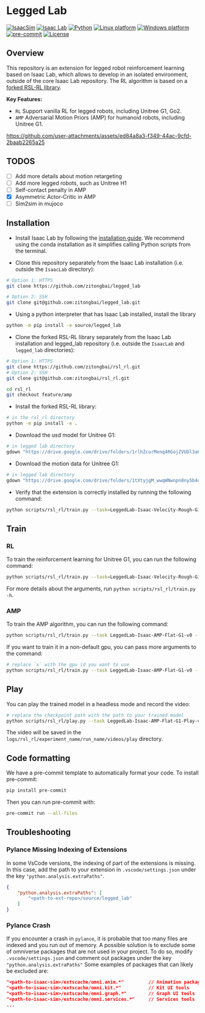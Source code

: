 # Legged Lab

[![IsaacSim](https://img.shields.io/badge/IsaacSim-4.5.0-silver.svg)](https://docs.omniverse.nvidia.com/isaacsim/latest/overview.html)
[![Isaac Lab](https://img.shields.io/badge/IsaacLab-2.1.0-silver)](https://isaac-sim.github.io/IsaacLab)
[![Python](https://img.shields.io/badge/python-3.10-blue.svg)](https://docs.python.org/3/whatsnew/3.10.html)
[![Linux platform](https://img.shields.io/badge/platform-linux--64-orange.svg)](https://releases.ubuntu.com/20.04/)
[![Windows platform](https://img.shields.io/badge/platform-windows--64-orange.svg)](https://www.microsoft.com/en-us/)
[![pre-commit](https://img.shields.io/badge/pre--commit-enabled-brightgreen?logo=pre-commit&logoColor=white)](https://pre-commit.com/)
[![License](https://img.shields.io/badge/license-MIT-yellow.svg)](https://opensource.org/license/mit)

## Overview

This repository is an extension for legged robot reinforcement learning based on Isaac Lab, which allows to develop in an isolated environment, outside of the core Isaac Lab repository. The RL algorithm is based on a [forked RSL-RL library](https://github.com/zitongbai/rsl_rl/tree/feature/amp). 

**Key Features:**

- `RL` Support vanilla RL for legged robots, including Unitree G1, Go2.
- `AMP` Adversarial Motion Priors (AMP) for humanoid robots, including Unitree G1. 

https://github.com/user-attachments/assets/ed84a8a3-f349-44ac-9cfd-2baab2265a25

## TODOS

- [ ] Add more details about motion retargeting
- [ ] Add more legged robots, such as Unitree H1
- [ ] Self-contact penalty in AMP
- [x] Asymmetric Actor-Critic in AMP
- [ ] Sim2sim in mujoco

## Installation

- Install Isaac Lab by following the [installation guide](https://isaac-sim.github.io/IsaacLab/main/source/setup/installation/index.html). We recommend using the conda installation as it simplifies calling Python scripts from the terminal.

- Clone this repository separately from the Isaac Lab installation (i.e. outside the `IsaacLab` directory):

```bash
# Option 1: HTTPS
git clone https://github.com/zitongbai/legged_lab

# Option 2: SSH
git clone git@github.com:zitongbai/legged_lab.git
```

- Using a python interpreter that has Isaac Lab installed, install the library

```bash
python -m pip install -e source/legged_lab
```

- Clone the forked RSL-RL library separately from the Isaac Lab installation and legged_lab repository (i.e. outside the `IsaacLab` and `legged_lab` directories):

```bash
# Option 1: HTTPS
git clone https://github.com/zitongbai/rsl_rl.git
# Option 2: SSH
git clone git@github.com:zitongbai/rsl_rl.git

cd rsl_rl
git checkout feature/amp
```

- Install the forked RSL-RL library:

```bash
# in the rsl_rl directory
python -m pip install -e .
```

- Download the usd model for Unitree G1:

```bash
# in legged lab directory
gdown "https://drive.google.com/drive/folders/1rlhZcurMenq4RGojZVUDl3a6Ja2hm-di?usp=drive_link" --folder -O ./source/legged_lab/legged_lab/data/Robots/
```

- Download the motion data for Unitree G1:

```bash
# in legged lab directory
gdown "https://drive.google.com/drive/folders/1tXtyjgM_wwqWNwnpn8ny5b4q1c-GxZkm?usp=sharing" --folder -O ./source/legged_lab/legged_lab/data/
```

- Verify that the extension is correctly installed by running the following command:

```bash
python scripts/rsl_rl/train.py --task=LeggedLab-Isaac-Velocity-Rough-G1-v0 --headless
```

## Train

### RL

To train the reinforcement learning for Unitree G1, you can run the following command:

```bash
python scripts/rsl_rl/train.py --task=LeggedLab-Isaac-Velocity-Rough-G1-v0 --headless
```

For more details about the arguments, run `python scripts/rsl_rl/train.py -h`.

### AMP

To train the AMP algorithm, you can run the following command:

```bash
python scripts/rsl_rl/train.py --task LeggedLab-Isaac-AMP-Flat-G1-v0 --headless --max_iterations 10000
```

If you want to train it in a non-default gpu, you can pass more arguments to the command:

```bash
# replace `x` with the gpu id you want to use
python scripts/rsl_rl/train.py --task LeggedLab-Isaac-AMP-Flat-G1-v0 --headless --max_iterations 10000 --device cuda:x agent.device=cuda:x
```

## Play

You can play the trained model in a headless mode and record the video: 

```bash
# replace the checkpoint path with the path to your trained model
python scripts/rsl_rl/play.py --task LeggedLab-Isaac-AMP-Flat-G1-Play-v0 --headless --num_envs 64 --video --checkpoint logs/rsl_rl/experiment_name/run_name/model_xxx.pt
```

The video will be saved in the `logs/rsl_rl/experiment_name/run_name/videos/play` directory.

## Code formatting

We have a pre-commit template to automatically format your code.
To install pre-commit:

```bash
pip install pre-commit
```

Then you can run pre-commit with:

```bash
pre-commit run --all-files
```

## Troubleshooting

### Pylance Missing Indexing of Extensions

In some VsCode versions, the indexing of part of the extensions is missing. In this case, add the path to your extension in `.vscode/settings.json` under the key `"python.analysis.extraPaths"`.

```json
{
    "python.analysis.extraPaths": [
        "<path-to-ext-repo>/source/legged_lab"
    ]
}
```

### Pylance Crash

If you encounter a crash in `pylance`, it is probable that too many files are indexed and you run out of memory.
A possible solution is to exclude some of omniverse packages that are not used in your project.
To do so, modify `.vscode/settings.json` and comment out packages under the key `"python.analysis.extraPaths"`
Some examples of packages that can likely be excluded are:

```json
"<path-to-isaac-sim>/extscache/omni.anim.*"         // Animation packages
"<path-to-isaac-sim>/extscache/omni.kit.*"          // Kit UI tools
"<path-to-isaac-sim>/extscache/omni.graph.*"        // Graph UI tools
"<path-to-isaac-sim>/extscache/omni.services.*"     // Services tools
...
```
